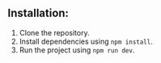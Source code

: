 

## Installation:

1. Clone the repository.
2. Install dependencies using `npm install`.
3. Run the project using `npm run dev`.
